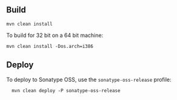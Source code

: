 Build
-----

    mvn clean install

To build for 32 bit on a 64 bit machine:

    mvn clean install -Dos.arch=i386

Deploy
------

To deploy to Sonatype OSS, use the `sonatype-oss-release` profile:

      mvn clean deploy -P sonatype-oss-release
      
